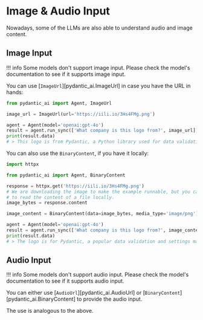 # Image & Audio Input

Nowadays, some of the LLMs are also able to understand audio and image content.

## Image Input

!!! info
    Some models don't support image input. Please check the model's documentation to see if it supports image input.

You can use [`ImageUrl`][pydantic_ai.ImageUrl] in case you have the URL in hands:

```py
from pydantic_ai import Agent, ImageUrl

image_url = ImageUrl(url='https://iili.io/3Hs4FMg.png')

agent = Agent(model='openai:gpt-4o')
result = agent.run_sync(['What company is this logo from?', image_url])
print(result.data)
# > This logo is from Pydantic, a Python library used for data validation and settings management using Python type annotations.
```

You can also use the `BinaryContent`, if you have it locally:

```py
import httpx

from pydantic_ai import Agent, BinaryContent

response = httpx.get('https://iili.io/3Hs4FMg.png')
# We are downloading the image to make the example runnable, but you can use `Path().read_bytes()`
# to read the content of a file locally.
image_bytes = response.content

image_content = BinaryContent(data=image_bytes, media_type='image/png')

agent = Agent(model='openai:gpt-4o')
result = agent.run_sync(['What company is this logo from?', image_content])
print(result.data)
# > The logo is for Pydantic, a popular data validation and settings management library for Python.
```

## Audio Input

!!! info
    Some models don't support audio input. Please check the model's documentation to see if it supports audio input.


You can either use [`AudioUrl`][pydantic_ai.AudioUrl] or [`BinaryContent`][pydantic_ai.BinaryContent] to provide the audio input.

The use is analogous to the above.
